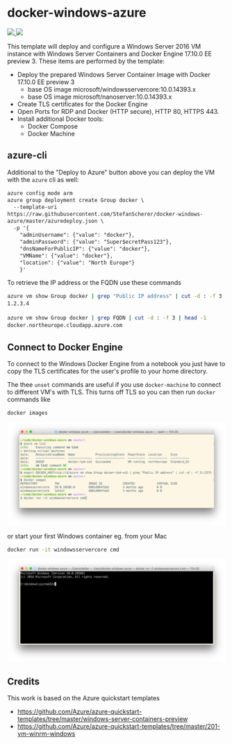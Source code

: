 # docker-windows-azure

<a href="https://portal.azure.com/#create/Microsoft.Template/uri/https%3A%2F%2Fraw.githubusercontent.com%2FStefanScherer%2Fdocker-windows-azure%2Fmaster%2Fazuredeploy.json" target="_blank">
    <img src="http://azuredeploy.net/deploybutton.png"/>
</a>
<a href="http://armviz.io/#/?load=https%3A%2F%2Fraw.githubusercontent.com%2FStefanScherer%2Fdocker-windows-azure%2Fmaster%2Fazuredeploy.json" target="_blank">
    <img src="http://armviz.io/visualizebutton.png"/>
</a>

This template will deploy and configure a Windows Server 2016 VM instance with Windows Server Containers and Docker Engine 17.10.0 EE preview 3. These items are performed by the template:

* Deploy the prepared Windows Server Container Image with Docker 17.10.0 EE preview 3
  * base OS image microsoft/windowsservercore:10.0.14393.x
  * base OS image microsoft/nanoserver:10.0.14393.x
* Create TLS certificates for the Docker Engine
* Open Ports for RDP and Docker (HTTP secure), HTTP 80, HTTPS 443.
* Install additional Docker tools:
  * Docker Compose
  * Docker Machine

## azure-cli

Additional to the "Deploy to Azure" button above you can deploy the VM with the `azure` cli as well:

```
azure config mode arm
azure group deployment create Group docker \
  --template-uri https://raw.githubusercontent.com/StefanScherer/docker-windows-azure/master/azuredeploy.json \
  -p '{
    "adminUsername": {"value": "docker"},
    "adminPassword": {"value": "Super$ecretPass123"},
    "dnsNameForPublicIP": {"value": "docker"},
    "VMName": {"value": "docker"},
    "location": {"value": "North Europe"}
    }'
```

To retrieve the IP address or the FQDN use these commands

```bash
azure vm show Group docker | grep "Public IP address" | cut -d : -f 3
1.2.3.4

azure vm show Group docker | grep FQDN | cut -d : -f 3 | head -1
docker.northeurope.cloudapp.azure.com
```

## Connect to Docker Engine

To connect to the Windows Docker Engine from a notebook you just have to copy the TLS certificates
for the user's profile to your home directory.

The thee `unset` commands are useful if you use `docker-machine` to connect to different VM's with TLS. This turns off TLS so you can then run `docker` commands like

```bash
docker images
```
![docker-run-cmd](images/docker-images.png)

or start your first Windows container eg. from your Mac

```bash
docker run -it windowsservercore cmd
```
![docker-run-cmd](images/docker-run-cmd.png)

## Credits

This work is based on the Azure quickstart templates
* https://github.com/Azure/azure-quickstart-templates/tree/master/windows-server-containers-preview
* https://github.com/Azure/azure-quickstart-templates/tree/master/201-vm-winrm-windows
